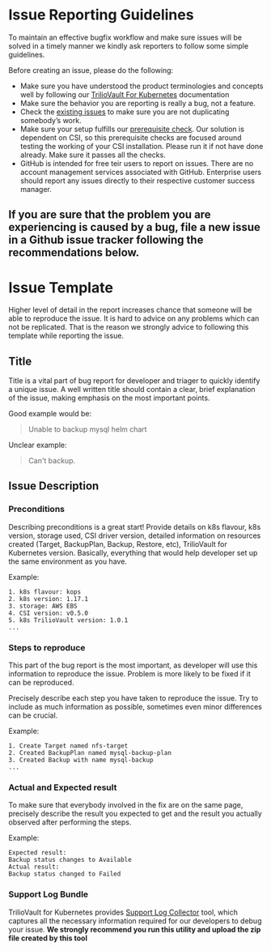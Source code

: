 # Issue Reporting Guidelines

To maintain an effective bugfix workflow and make sure issues will be solved in a timely manner we kindly ask reporters to follow some simple guidelines.

Before creating an issue, please do the following:

- Make sure you have understood the product terminologies and concepts well by following our [TrilioVault For Kubernetes](https://app.gitbook.com/@triliovault-trilio/s/ibm-cloud-paks/) documentation
- Make sure the behavior you are reporting is really a bug, not a feature.
-  Check the  [existing issues](https://github.com/triliovault-k8s-issues/triliovault-k8s-issues/issues)  to make sure you are not duplicating somebody’s work.
- Make sure your setup fulfills our [prerequisite check](https://github.com/trilioData/k8s-triliovault/blob/master/tools/preflight.sh). Our solution is dependent on CSI, so this prerequisite checks are focused around testing the working of your CSI installation. Please run it if not have done already. Make sure it passes all the checks.
- GitHub is intended for free teir users to report on issues. There are no account management services associated with GitHub. Enterprise users should report any issues directly to their respective customer success manager.

If you are sure that the problem you are experiencing is caused by a bug, file a new issue in a Github issue tracker following the recommendations below.
- 
# Issue Template

Higher level of detail in the report increases chance that someone will be able to reproduce the issue. It is hard to advice on any problems which can not be replicated. That is the reason we strongly advice to following this template while reporting the issue.

## Title

Title is a vital part of bug report for developer and triager to quickly identify a unique issue. A well written title should contain a clear, brief explanation of the issue, making emphasis on the most important points.

Good example would be:

> Unable to backup mysql helm chart

Unclear example:

> Can't backup.

## Issue Description

### Preconditions

Describing preconditions is a great start! Provide details on k8s flavour, k8s version, storage used,  CSI driver version, detailed information on resources created (Target, BackupPlan, Backup, Restore, etc), TrilioVault for Kubernetes version. Basically, everything that would help developer set up the same environment as you have.

Example:

```
1. k8s flavour: kops
2. k8s version: 1.17.1
3. storage: AWS EBS
4. CSI version: v0.5.0
5. k8s TrilioVault version: 1.0.1
...
```

### Steps to reproduce

This part of the bug report is the most important, as developer will use this information to reproduce the issue. Problem is more likely to be fixed if it can be reproduced.

Precisely describe each step you have taken to reproduce the issue. Try to include as much information as possible, sometimes even minor differences can be crucial.

Example:

```
1. Create Target named nfs-target
2. Created BackupPlan named mysql-backup-plan
3. Created Backup with name mysql-backup
...

```

### Actual and Expected result

To make sure that everybody involved in the fix are on the same page, precisely describe the result you expected to get and the result you actually observed after performing the steps.

Example:

```
Expected result:
Backup status changes to Available
Actual result:
Backup status changed to Failed

```

### Support Log Bundle

TrilioVault for Kubernetes provides [Support Log Collector](https://github.com/triliovault-k8s-issues/triliovault-k8s-issues/blob/master/log_collector/README.md) tool, which captures all the necessary information required for our developers to debug your issue. **We strongly recommend you run this utility and upload the zip file created by this tool**
